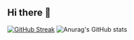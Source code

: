 ## Hi there 👋

<a href="https://git.io/streak-stats"><img src="https://streak-stats.demolab.com?user=Khjoooon&theme=onedark-duo&hide_border=%EC%B0%B8" alt="GitHub Streak" /></a>
![Anurag's GitHub stats](https://github-readme-stats.vercel.app/api?Khjoooon=anuraghazra&show_icons=true&theme=radical)
<!--
**Khjoooon/Khjoooon** is a ✨ _special_ ✨ repository because its `README.md` (this file) appears on your GitHub profile.

Here are some ideas to get you started:

- 🔭 I’m currently working on ...
- 🌱 I’m currently learning ...
- 👯 I’m looking to collaborate on ...
- 🤔 I’m looking for help with ...
- 💬 Ask me about ...
- 📫 How to reach me: ...
- 😄 Pronouns: ...
- ⚡ Fun fact: ...
-->
